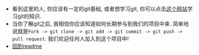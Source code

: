 * 看到这里的人, 你应该有一定的git基础, 或者想学习git, 你可以点击[这个网站](https://www.liaoxuefeng.com/wiki/896043488029600)学习git的知识.
* 当你了解git之后, 我相信你应该知道如何长期参与到我们的项目中来. 简单地说就是`Fork -> git clone -> git add -> git commit -> git push -> pull request`. 我们欢迎任何人加入到这个项目中!
* [回到readme](../readme.md)

